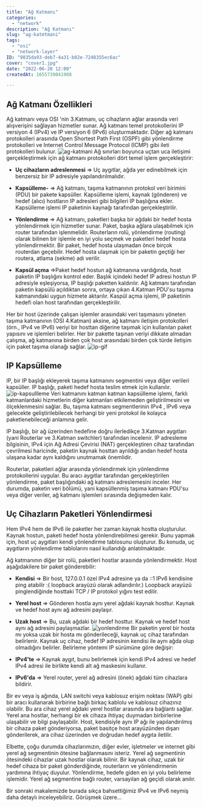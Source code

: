 ```yaml
---
title: "Ağ Katmanı"
categories:
  - "network"
description: "Ağ Katmanı"
slug: "ag-katmtmani"
tags:
  - "osi"
  - "network-layer"
ID: "9835da93-deb7-4a31-b02e-7248355ec6ac"
cover: "cover1.jpg"
date: "2022-06-20 12:00"
createdAt: 1655739041908

---
```

## Ağ Katmanı Özellikleri
Ağ katmanı veya OSI 'nin 3.Katmanı, uç cihazların ağlar arasında veri alışverişini sağlayan hizmetler sunar. Ağ katmanı temel protokollerini IP versiyon 4 (IPv4) ve IP versiyon 6 (IPv6) oluşturmaktadır.  Diğer ağ katmanı protokolleri arasında Open Shortest Path First (OSPF) gibi yönlendirme protokolleri ve Internet Control Message Protocol (ICMP) gibi ileti protokolleri bulunur.
![ag-katmani](https://skorskyfiles.blob.core.windows.net/$web/articles/ag-katmani/ag-katmani.jpg)
Ağ sınırları boyunca uçtan uca iletişimi gerçekleştirmek için ağ katmanı protokolleri dört temel işlem gerçekleştirir:

-   **Uç cihazların adreslenmesi** ⇒ Uç aygıtlar, ağda yer edinebilmek için benzersiz bir IP adresiyle yapılandırılmalıdır.

-   **Kapsülleme-** ⇒ Ağ katmanı, taşıma katmanının protokol veri birimini (PDU) bir pakete kapsüller. Kapsülleme işlemi, kaynak (gönderen) ve hedef (alıcı) hostların IP adresleri gibi bilgileri IP başlığına ekler. Kapsülleme işlemi IP paketinin kaynağı tarafından gerçekleştirilir.
-   **Yönlendirme** ⇒ Ağ katmanı, paketleri başka bir ağdaki bir hedef hosta yönlendirmek için hizmetler sunar. Paket, başka ağlara ulaşabilmek için router tarafından işlenmelidir. Routerların rolü, yönlendirme (routing) olarak bilinen bir işlemle en iyi yolu seçmek ve paketleri hedef hosta yönlendirmektir. Bir paket, hedef hosta ulaşmadan önce birçok routerdan geçebilir. Hedef hosta ulaşmak için bir paketin geçtiği her routera, atlama (sekme) adı verilir.

-   **Kapsül açma**  ⇒Paket hedef hostun ağ katmanına vardığında, host paketin IP başlığını kontrol eder. Başlık içindeki hedef IP adresi hostun IP adresiyle eşleşiyorsa, IP başlığı paketten kaldırılır. Ağ katmanı tarafından paketin kapsülü açıldıktan sonra, ortaya çıkan 4.Katman PDU'su taşıma katmanındaki uygun hizmete aktarılır. Kaspül açma işlemi, IP paketinin hedefi olan host tarafından gerçekleştirilir.

Her bir host üzerinde çalışan işlemler arasındaki veri taşımasını yöneten taşıma katmanının (OSI 4.Katman) aksine, ağ katmanı iletişim protokolleri (örn., IPv4 ve IPv6) veriyi bir hosttan diğerine taşımak için kullanılan paket yapısını ve işlemleri belirler. Her bir pakette taşınan veriyi dikkate almadan çalışma, ağ katmanına birden çok host arasındaki birden çok türde iletişim için paket taşıma olanağı sağlar.
![ip-gif](https://skorskyfiles.blob.core.windows.net/$web/articles/ag-katmani/The-Network-Layer.gif)

## IP Kapsülleme
IP, bir IP başlığı ekleyerek taşıma katmanını segmentini veya diğer verileri kapsüller. IP başlığı, paketi hedef hosta teslim etmek için kullanılır.
![ip-kapsullleme](https://skorskyfiles.blob.core.windows.net/$web/articles/ag-katmani/ip-kapsulleme.jpg)
Veri katmanını katman katman kapsülleme işlemi, farklı katmanlardaki hizmetlerin diğer katmanları etkilemeden geliştirilmesini ve ölçeklenmesini sağlar. Bu, taşıma katmanı segmentlerinin IPv4 , IPv6 veya gelecekte geliştirilebilecek herhangi bir yeni protokol ile kolayca paketlenebileceği anlamına gelir.

IP başlığı, bir ağ üzerinden hedefine doğru ilerledikçe 3.Katman aygıtları (yani Routerlar ve 3.Katman switchler) tarafından incelenir. IP adresleme bilgisinin, IPv4 için Ağ Adresi Çevirisi (NAT) gerçekleştiren cihaz tarafından çevrilmesi haricinde, paketin kaynak hosttan ayrıldığı andan hedef hosta ulaşana kadar aynı kaldığını unutmamak önemlidir.

Routerlar, paketleri ağlar arasında yönlendirmek için yönlendirme protokollerini uygular. Bu aracı aygıtlar tarafından gerçekleştirilen yönlendirme, paket başlığındaki ağ katmanı adreslemesini inceler. Her durumda, paketin veri bölümü, yani kapsüllenmiş taşıma katmanı PDU'su veya diğer veriler, ağ katmanı işlemleri sırasında değişmeden kalır.

## Uç Cihazların Paketleri Yönlendirmesi
Hem IPv4 hem de IPv6 ile paketler her zaman kaynak hostta oluşturulur. Kaynak hostun, paketi hedef hosta yönlendirebilmesi gerekir. Bunu yapmak için, host uç aygıtları kendi yönlendirme tablosunu oluşturur. Bu konuda, uç aygıtların yönlendirme tablolarını nasıl kullandığı anlatılmaktadır.

Ağ katmanının diğer bir rolü, paketleri hostlar arasında yönlendirmektir. Host aşağıdakilere bir paket gönderebilir:

-   **Kendisi**  ⇒ Bir host, 127.0.0.1 özel IPv4 adresine ya da ::1 IPv6 kendisine ping atabilir :( loopback arayüzü olarak adlandırılır.) Loopback arayüzü pinglendiğinde hosttaki TCP / IP protokol yığını test edilir.
-   **Yerel host**  ⇒ Gönderen hostla aynı yerel ağdaki kaynak hosttur. Kaynak ve hedef host aynı ağ adresini paylaşır.
-   **Uzak host**  ⇒  Bu, uzak ağdaki bir hedef hosttur. Kaynak ve hedef host aynı ağ adresini paylaşmazlar.
![yonlendirme](https://skorskyfiles.blob.core.windows.net/$web/articles/ag-katmani/yonlendirme.jpg)
Bir paketin yerel bir hosta mı yoksa uzak bir hosta mı gönderileceği, kaynak uç cihaz tarafından belirlenir. Kaynak uç cihaz, hedef IP adresinin kendisi ile aynı ağda olup olmadığını belirler. Belirleme yöntemi IP sürümüne göre değişir:

-   **IPv4'te**  ⇒ Kaynak aygıt, bunu belirlemek için kendi IPv4 adresi ve hedef IPv4 adresi ile birlikte kendi alt ağ maskesini kullanır.
-   **IPv6'da**  ⇒ Yerel router, yerel ağ adresini (önek) ağdaki tüm cihazlara bildirir.

Bir ev veya iş ağında, LAN switchi veya kablosuz erişim noktası (WAP) gibi bir aracı kullanarak birbirine bağlı birkaç kablolu ve kablosuz cihazınız olabilir. Bu ara cihaz yerel ağdaki yerel hostlar arasında ara bağlantı sağlar. Yerel ana hostlar, herhangi bir ek cihaza ihtiyaç duymadan birbirlerine ulaşabilir ve bilgi paylaşabilir. Host, kendisiyle aynı IP ağı ile yapılandırılmış bir cihaza paket gönderiyorsa, paket basitçe host arayüzünden dışarı gönderilerek, ara cihaz üzerinden ve doğrudan hedef aygıta iletilir.

Elbette, çoğu durumda cihazlarımızın, diğer evler, işletmeler ve internet gibi yerel ağ segmentinin ötesine bağlanmasını isteriz. Yerel ağ segmentinin ötesindeki cihazlar uzak hostlar olarak bilinir. Bir kaynak cihaz, uzak bir hedef cihaza bir paket gönderdiğinde, routerların ve yönlendirmenin yardımına ihtiyaç duyulur. Yönlendirme, hedefe giden en iyi yolu belirleme işlemidir. Yerel ağ segmentine bağlı router, varsayılan ağ geçidi olarak anılır.

Bir sonraki makalemizde burada sıkça bahsettiğimiz IPv4 ve IPv6 neymiş daha detaylı inceleyebiliriz. Görüşmek üzere...